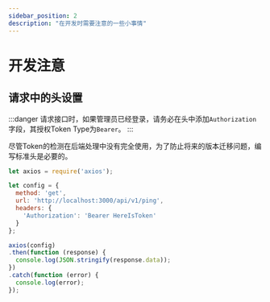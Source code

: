 ```yaml
---
sidebar_position: 2
description: "在开发时需要注意的一些小事情"
---
```


# 开发注意

## 请求中的头设置

:::danger
请求接口时，如果管理员已经登录，请务必在头中添加`Authorization`字段，其授权Token Type为`Bearer`。
:::

尽管Token的检测在后端处理中没有完全使用，为了防止将来的版本迁移问题，编写标准头是必要的。

```js {6,7,8}
let axios = require('axios');

let config = {
  method: 'get',
  url: 'http://localhost:3000/api/v1/ping',
  headers: { 
    'Authorization': 'Bearer HereIsToken'
  }
};

axios(config)
.then(function (response) {
  console.log(JSON.stringify(response.data));
})
.catch(function (error) {
  console.log(error);
});
```
